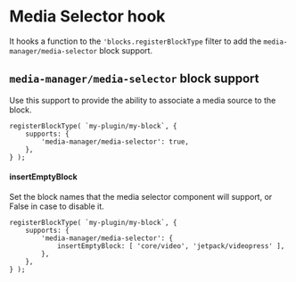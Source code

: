 # Media Selector hook

It hooks a function to the `'blocks.registerBlockType` filter to add the `media-manager/media-selector` block support.

## `media-manager/media-selector` block support

Use this support to provide the ability to associate a media source to the block.

```es6
registerBlockType( `my-plugin/my-block`, {
	supports: {
		'media-manager/media-selector': true,
	},
} );
```

#### insertEmptyBlock

Set the block names that the media selector component will support, or False in case to disable it.

```es6
registerBlockType( `my-plugin/my-block`, {
	supports: {
		'media-manager/media-selector': {
			insertEmptyBlock: [ 'core/video', 'jetpack/videopress' ],
		},
	},
} );
```
